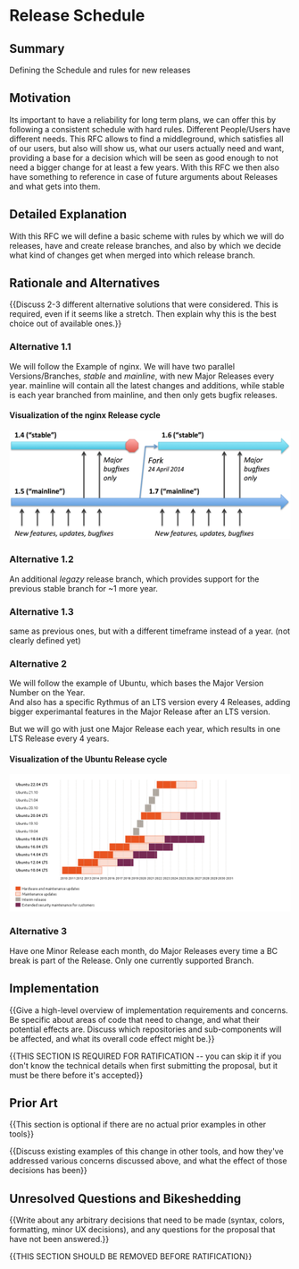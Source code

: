 # Release Schedule

## Summary

Defining the Schedule and rules for new releases

## Motivation

Its important to have a reliability for long term plans, we can offer this by following a consistent schedule with hard rules.
Different People/Users have different needs. This RFC allows to find a middleground, which satisfies all of our users, but also will show us, what our users actually need and want, providing a base for a decision which will be seen as good enough to not need a bigger change for at least a few years.
With this RFC we then also have something to reference in case of future arguments about Releases and what gets into them.

## Detailed Explanation

With this RFC we will define a basic scheme with rules by which we will do releases, have and create release branches, and also by which we decide what kind of changes get when merged into which release branch.

## Rationale and Alternatives


{{Discuss 2-3 different alternative solutions that were considered. This is required, even if it seems like a stretch. Then explain why this is the best choice out of available ones.}}

### Alternative 1.1

We will follow the Example of nginx.
We will have two parallel Versions/Branches, *stable* and *mainline*, with new Major Releases every year.
mainline will contain all the latest changes and additions, while stable is each year branched from mainline, and then only gets bugfix releases.


#### Visualization of the nginx Release cycle

![nginx release stragey visualized](../assets/nginx-release-strategy.png?raw=true "nginx release stragey visualized")

### Alternative 1.2

An additional *legazy* release branch, which provides support for the previous stable branch for ~1 more year.


### Alternative 1.3

same as previous ones, but with a different timeframe instead of a year. (not clearly defined yet)

### Alternative 2

We will follow the example of Ubuntu, which bases the Major Version Number on the Year.  
And also has a specific Rythmus of an LTS version every 4 Releases,
adding bigger experimantal features in the Major Release after an LTS version.

But we will go with just one Major Release each year, which results in one LTS Release every 4 years.


#### Visualization of the Ubuntu Release cycle

![ubuntu release stragey visualized](../assets/Ubuntu_release_cycle_Ubuntu.png?raw=true "ubuntu release stragey visualized")

### Alternative 3

Have one Minor Release each month, do Major Releases every time a BC break is part of the Release. Only one currently supported Branch.


## Implementation

{{Give a high-level overview of implementation requirements and concerns. Be specific about areas of code that need to change, and what their potential effects are. Discuss which repositories and sub-components will be affected, and what its overall code effect might be.}}

{{THIS SECTION IS REQUIRED FOR RATIFICATION -- you can skip it if you don't know the technical details when first submitting the proposal, but it must be there before it's accepted}}

## Prior Art


{{This section is optional if there are no actual prior examples in other tools}}

{{Discuss existing examples of this change in other tools, and how they've addressed various concerns discussed above, and what the effect of those decisions has been}}

## Unresolved Questions and Bikeshedding

{{Write about any arbitrary decisions that need to be made (syntax, colors, formatting, minor UX decisions), and any questions for the proposal that have not been answered.}}

{{THIS SECTION SHOULD BE REMOVED BEFORE RATIFICATION}}

